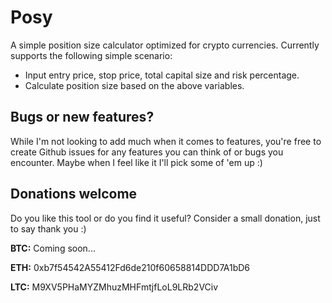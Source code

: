 # Posy
A simple position size calculator optimized for crypto currencies. Currently supports the following simple scenario:

- Input entry price, stop price, total capital size and risk percentage.
- Calculate position size based on the above variables.

## Bugs or new features?

While I'm not looking to add much when it comes to features, you're free to create Github issues for any features you can think of or bugs you encounter. Maybe when I feel like it I'll pick some of 'em up :)

## Donations welcome

Do you like this tool or do you find it useful? Consider a small donation, just to say thank you :)

**BTC:** Coming soon...

**ETH:** 0xb7f54542A55412Fd6de210f60658814DDD7A1bD6

**LTC:** M9XV5PHaMYZMhuzMHFmtjfLoL9LRb2VCiv
